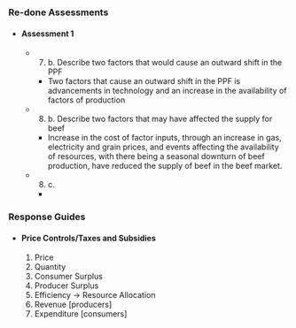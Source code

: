 ### Re-done Assessments
- #### Assessment 1
	- 7. b. Describe two factors that would cause an outward shift in the PPF
		- Two factors that cause an outward shift in the PPF is advancements in technology and an increase in the availability of factors of production
	- 8. b. Describe two factors that may have affected the supply for beef
		- Increase in the cost of factor inputs, through an increase in gas, electricity and grain prices, and events affecting the availability of resources, with there being a seasonal downturn of beef production, have reduced the supply of beef in the beef market.
	- 8. c.
		- 

### Response Guides
- #### Price Controls/Taxes and Subsidies
	1. Price
	2. Quantity
	3. Consumer Surplus
	4. Producer Surplus
	5. Efficiency → Resource Allocation
	6. Revenue \[producers]
	7. Expenditure \[consumers]